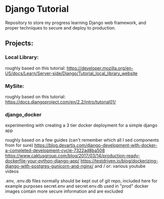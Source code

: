 # Django Tutorial

Repository to store my progress learning Django web framework, and proper techniques to secure and deploy to production.  

## Projects:
### Local Library:
roughly based on this tutorial:
https://developer.mozilla.org/en-US/docs/Learn/Server-side/Django/Tutorial_local_library_website

### MySite:
roughly based on this tutorial:
https://docs.djangoproject.com/en/2.2/intro/tutorial01/

### django_docker
experimenting with creating a 3 tier docker deployment  for a simple django app

roughly based on a few guides (can't remember which all I sed components from for sure)
https://blog.devartis.com/django-development-with-docker-a-completed-development-cycle-7322ad8ba508
https://www.caktusgroup.com/blog/2017/03/14/production-ready-dockerfile-your-python-django-app/
https://testdriven.io/blog/dockerizing-django-with-postgres-gunicorn-and-nginx/
and / or:
various youtube videos

.env, .env.db files normally should be kept out of git repo, included here for example purposes
secret.env and secret.env.db used in "prod" docker images contain more secure information and are excluded

